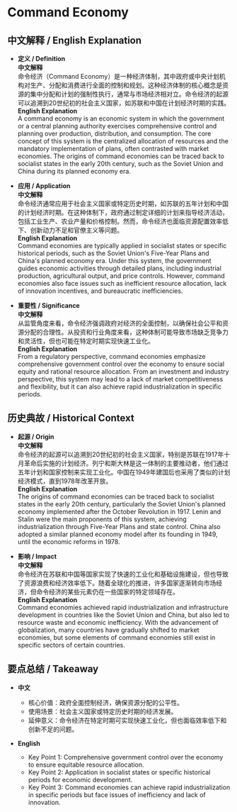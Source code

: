 # Command Economy

## 中文解释 / English Explanation

* **定义 / Definition**  
  **中文解释**  
  命令经济（Command Economy）是一种经济体制，其中政府或中央计划机构对生产、分配和消费进行全面的控制和规划。这种经济体制的核心概念是资源的集中分配和计划的强制性执行，通常与市场经济相对立。命令经济的起源可以追溯到20世纪初的社会主义国家，如苏联和中国在计划经济时期的实践。  
  **English Explanation**  
  A command economy is an economic system in which the government or a central planning authority exercises comprehensive control and planning over production, distribution, and consumption. The core concept of this system is the centralized allocation of resources and the mandatory implementation of plans, often contrasted with market economies. The origins of command economies can be traced back to socialist states in the early 20th century, such as the Soviet Union and China during its planned economy era.

* **应用 / Application**  
  **中文解释**  
  命令经济通常应用于社会主义国家或特定历史时期，如苏联的五年计划和中国的计划经济时期。在这种体制下，政府通过制定详细的计划来指导经济活动，包括工业生产、农业产量和价格控制。然而，命令经济也面临资源配置效率低下、创新动力不足和官僚主义等问题。  
  **English Explanation**  
  Command economies are typically applied in socialist states or specific historical periods, such as the Soviet Union's Five-Year Plans and China's planned economy era. Under this system, the government guides economic activities through detailed plans, including industrial production, agricultural output, and price controls. However, command economies also face issues such as inefficient resource allocation, lack of innovation incentives, and bureaucratic inefficiencies.

* **重要性 / Significance**  
  **中文解释**  
  从监管角度来看，命令经济强调政府对经济的全面控制，以确保社会公平和资源分配的合理性。从投资和行业角度来看，这种体制可能导致市场缺乏竞争力和灵活性，但也可能在特定时期实现快速工业化。  
  **English Explanation**  
  From a regulatory perspective, command economies emphasize comprehensive government control over the economy to ensure social equity and rational resource allocation. From an investment and industry perspective, this system may lead to a lack of market competitiveness and flexibility, but it can also achieve rapid industrialization in specific periods.

## 历史典故 / Historical Context

* **起源 / Origin**  
  **中文解释**  
  命令经济的起源可以追溯到20世纪初的社会主义国家，特别是苏联在1917年十月革命后实施的计划经济。列宁和斯大林是这一体制的主要推动者，他们通过五年计划和国家控制来实现工业化。中国在1949年建国后也采用了类似的计划经济模式，直到1978年改革开放。  
  **English Explanation**  
  The origins of command economies can be traced back to socialist states in the early 20th century, particularly the Soviet Union's planned economy implemented after the October Revolution in 1917. Lenin and Stalin were the main proponents of this system, achieving industrialization through Five-Year Plans and state control. China also adopted a similar planned economy model after its founding in 1949, until the economic reforms in 1978.

* **影响 / Impact**  
  **中文解释**  
  命令经济在苏联和中国等国家实现了快速的工业化和基础设施建设，但也导致了资源浪费和经济效率低下。随着全球化的推进，许多国家逐渐转向市场经济，但命令经济的某些元素仍在一些国家的特定领域存在。  
  **English Explanation**  
  Command economies achieved rapid industrialization and infrastructure development in countries like the Soviet Union and China, but also led to resource waste and economic inefficiency. With the advancement of globalization, many countries have gradually shifted to market economies, but some elements of command economies still exist in specific sectors of certain countries.

## 要点总结 / Takeaway

* **中文**  
  - 核心价值：政府全面控制经济，确保资源分配的公平性。  
  - 使用场景：社会主义国家或特定历史时期的经济发展。  
  - 延伸意义：命令经济在特定时期可实现快速工业化，但也面临效率低下和创新不足的问题。  

* **English**  
  - Key Point 1: Comprehensive government control over the economy to ensure equitable resource allocation.  
  - Key Point 2: Application in socialist states or specific historical periods for economic development.  
  - Key Point 3: Command economies can achieve rapid industrialization in specific periods but face issues of inefficiency and lack of innovation.